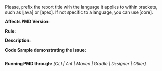 Please, prefix the report title with the language it applies to within brackets, such as [java] or [apex].
If not specific to a language, you can use [core].

**Affects PMD Version:** 

**Rule:**

**Description:**

**Code Sample demonstrating the issue:**

```

```

**Running PMD through:** *[CLI | Ant | Maven | Gradle | Designer | Other]*

